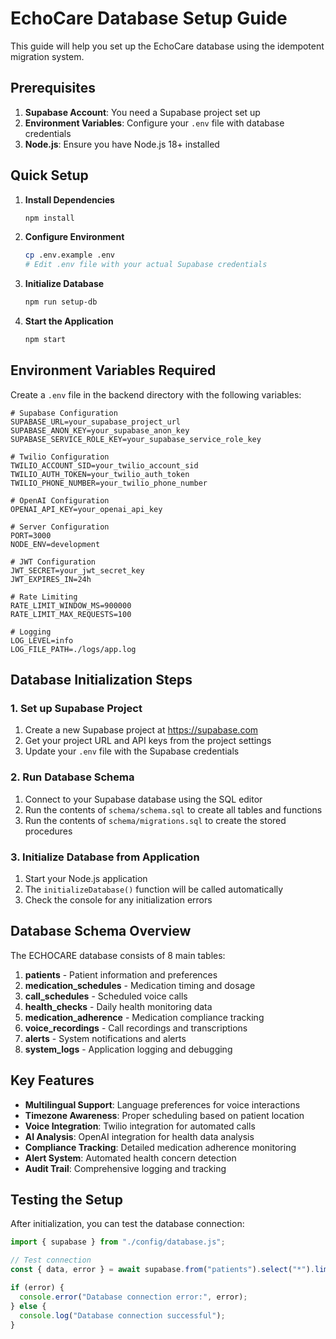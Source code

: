 # EchoCare Database Setup Guide

This guide will help you set up the EchoCare database using the idempotent migration system.

## Prerequisites

1. **Supabase Account**: You need a Supabase project set up
2. **Environment Variables**: Configure your `.env` file with database credentials
3. **Node.js**: Ensure you have Node.js 18+ installed

## Quick Setup

1. **Install Dependencies**

   ```bash
   npm install
   ```

2. **Configure Environment**

   ```bash
   cp .env.example .env
   # Edit .env file with your actual Supabase credentials
   ```

3. **Initialize Database**

   ```bash
   npm run setup-db
   ```

4. **Start the Application**
   ```bash
   npm start
   ```

## Environment Variables Required

Create a `.env` file in the backend directory with the following variables:

```env
# Supabase Configuration
SUPABASE_URL=your_supabase_project_url
SUPABASE_ANON_KEY=your_supabase_anon_key
SUPABASE_SERVICE_ROLE_KEY=your_supabase_service_role_key

# Twilio Configuration
TWILIO_ACCOUNT_SID=your_twilio_account_sid
TWILIO_AUTH_TOKEN=your_twilio_auth_token
TWILIO_PHONE_NUMBER=your_twilio_phone_number

# OpenAI Configuration
OPENAI_API_KEY=your_openai_api_key

# Server Configuration
PORT=3000
NODE_ENV=development

# JWT Configuration
JWT_SECRET=your_jwt_secret_key
JWT_EXPIRES_IN=24h

# Rate Limiting
RATE_LIMIT_WINDOW_MS=900000
RATE_LIMIT_MAX_REQUESTS=100

# Logging
LOG_LEVEL=info
LOG_FILE_PATH=./logs/app.log
```

## Database Initialization Steps

### 1. Set up Supabase Project

1. Create a new Supabase project at https://supabase.com
2. Get your project URL and API keys from the project settings
3. Update your `.env` file with the Supabase credentials

### 2. Run Database Schema

1. Connect to your Supabase database using the SQL editor
2. Run the contents of `schema/schema.sql` to create all tables and functions
3. Run the contents of `schema/migrations.sql` to create the stored procedures

### 3. Initialize Database from Application

1. Start your Node.js application
2. The `initializeDatabase()` function will be called automatically
3. Check the console for any initialization errors

## Database Schema Overview

The ECHOCARE database consists of 8 main tables:

1. **patients** - Patient information and preferences
2. **medication_schedules** - Medication timing and dosage
3. **call_schedules** - Scheduled voice calls
4. **health_checks** - Daily health monitoring data
5. **medication_adherence** - Medication compliance tracking
6. **voice_recordings** - Call recordings and transcriptions
7. **alerts** - System notifications and alerts
8. **system_logs** - Application logging and debugging

## Key Features

- **Multilingual Support**: Language preferences for voice interactions
- **Timezone Awareness**: Proper scheduling based on patient location
- **Voice Integration**: Twilio integration for automated calls
- **AI Analysis**: OpenAI integration for health data analysis
- **Compliance Tracking**: Detailed medication adherence monitoring
- **Alert System**: Automated health concern detection
- **Audit Trail**: Comprehensive logging and tracking

## Testing the Setup

After initialization, you can test the database connection:

```javascript
import { supabase } from "./config/database.js";

// Test connection
const { data, error } = await supabase.from("patients").select("*").limit(1);

if (error) {
  console.error("Database connection error:", error);
} else {
  console.log("Database connection successful");
}
```

